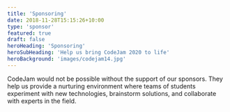 ```yaml
---
title: 'Sponsoring'
date: 2018-11-28T15:15:26+10:00
type: 'sponsor'
featured: true
draft: false
heroHeading: 'Sponsoring'
heroSubHeading: 'Help us bring CodeJam 2020 to life'
heroBackground: 'images/codejam14.jpg'
---
```


CodeJam would not be possible without the support of our sponsors. They help us provide a nurturing environment where teams of students experiment with new technologies, brainstorm solutions, and collaborate with experts in the field.


<!-- ### Legend

This year, we are offering 3 sponsorship tiers with their respective advantages. The following are used to denote the different flavours of advantages:

- 📢 Promotional perks
- 🏁 Competition bonuses
- 🤝 Recruitment initiatives
- 🎉 Ceremonies & presentations -->

<!-- ## 🥉 Megabyte Tier

- 📢 Logo on our website and participant shirts*
- 📢 Distribution of promotional materials in participant swag bags
- 🏁 Seats on the hackathon judging panel
- 🏁 Company API listed in our resource directory
- 🏁 Company workshop before or during the event
- 🏁 Access to teams' Discord rooms and to all project submissions
- 🏁 Sponsored Q&A/meet & greet Discord rooms
- 🤝 Online tech fair before the hackathon
- 🤝 Access to participant CV bank and CV review sessions
- 🤝 Sponsor-specific Discord room throughout the hackathon
- 🤝 Send recruiters and engineers (mentors) _virtually_
- 🤝 Lightning networking sessions

## 🥈 Gigabyte Tier

_All of the above, in addition to..._

- 📢 Logo on registration page and event page*
- 📢 Shoutouts on our social media platforms
- 📢 Company promotional video on social media or Discord
- 🏁 Sponsored challenge prize (related to an API or sub-theme)
- 🤝 Virtual company pamphlet delivered to participants via e-mail 
- 🎉 Promotional video during opening ceremonies

## 🥇 Terabyte Tier

_All of the above, in addition to..._

- 📢 Company promotional video and custom page on our website
- 🤝 Access to a mailing list of all participants
- 🎉 Keynote speech at opening **and** closing ceremonies
- 🎉 Announcement of hackathon winners

*The logos size increases with each sponsorship tier.

## Get in touch

Please reach out to [sponsor.codejam@mcgilleus.ca](mailto:sponsor.codejam@mcgilleus.ca) to discuss CodeJam 2020.
We look forward to working with you! 🤝 -->